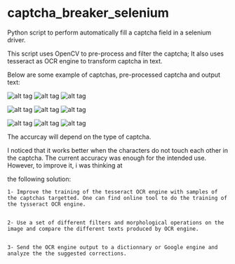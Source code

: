 # captcha_breaker_selenium

Python script to perform automatically fill a captcha field in a selenium driver. 

This script uses OpenCV to pre-process and filter the captcha; It also uses tesseract as OCR engine to transform captcha in text. 

Below are some example of captchas, pre-processed captcha and output text:


![alt tag](https://raw.github.com/mmefenza/captcha_breaker_selenium/branch/captchas/captchaa1.png)
![alt tag](https://raw.github.com/mmefenza/captcha_breaker_selenium/branch/processed/processeda1.png)
![alt tag](https://raw.github.com/mmefenza/captcha_breaker_selenium/branch/output/outputa1.png)

![alt tag](https://raw.github.com/mmefenza/captcha_breaker_selenium/branch/captchas/captchaa6.png)
![alt tag](https://raw.github.com/mmefenza/captcha_breaker_selenium/branch/processed/processeda6.png)
![alt tag](https://raw.github.com/mmefenza/captcha_breaker_selenium/branch/output/outputa6.png)

![alt tag](https://raw.github.com/mmefenza/captcha_breaker_selenium/branch/captchas/captchaa7.png)
![alt tag](https://raw.github.com/mmefenza/captcha_breaker_selenium/branch/processed/processeda7.png)
![alt tag](https://raw.github.com/mmefenza/captcha_breaker_selenium/branch/output/outputa7.png)

The accurcay will depend on the type of captcha.

I noticed  that it works better when the characters do not touch each other in the captcha. The current accuracy was enough for the intended use. However, to improve it, i was thinking at

the following solution:

    1- Improve the training of the tesseract OCR engine with samples of the captchas targetted. One can find online tool to do the training of the tysseract OCR engine. 
    
    
    2- Use a set of different filters and morphological operations on the image and compare the different texts produced by OCR engine.
    
    
    3- Send the OCR engine output to a dictionnary or Google engine and analyze the the suggested corrections.